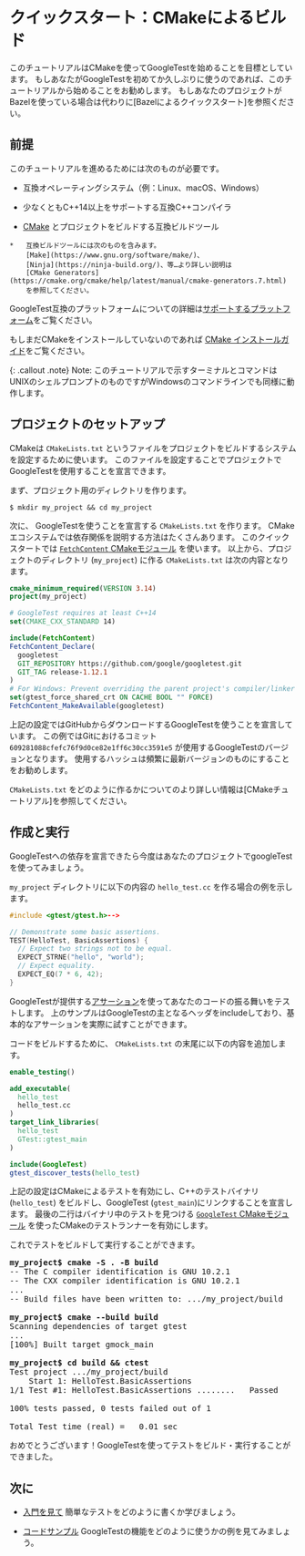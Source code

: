 <!--# Quickstart: Building with CMake-->
# クイックスタート：CMakeによるビルド

<!--This tutorial aims to get you up and running with GoogleTest using CMake. If-->
<!--you're using GoogleTest for the first time or need a refresher, we recommend-->
<!--this tutorial as a starting point. If your project uses Bazel, see the-->
<!--[Quickstart for Bazel](quickstart-bazel.md) instead.-->
このチュートリアルはCMakeを使ってGoogleTestを始めることを目標としています。
もしあなたがGoogleTestを初めてか久しぶりに使うのであれば、このチュートリアルから始めることをお勧めします。
もしあなたのプロジェクトがBazelを使っている場合は代わりに[Bazelによるクイックスタート]を参照ください。

<!--## Prerequisites-->
## 前提

<!--To complete this tutorial, you'll need:-->
このチュートリアルを進めるためには次のものが必要です。

<!--*   A compatible operating system (e.g. Linux, macOS, Windows).-->
*   互換オペレーティングシステム（例：Linux、macOS、Windows）
<!--*   A compatible C++ compiler that supports at least C++14.-->
*   少なくともC++14以上をサポートする互換C++コンパイラ
<!--*   [CMake](https://cmake.org/) and a compatible build tool for building the-->
<!--    project.-->
*   [CMake](https://cmake.org/) とプロジェクトをビルドする互換ビルドツール
<!--    *   Compatible build tools include-->
<!--        [Make](https://www.gnu.org/software/make/),-->
<!--        [Ninja](https://ninja-build.org/), and others - see-->
<!--        [CMake Generators](https://cmake.org/cmake/help/latest/manual/cmake-generators.7.html)-->
<!--        for more information.-->
    *   互換ビルドツールには次のものを含みます。
        [Make](https://www.gnu.org/software/make/)、
        [Ninja](https://ninja-build.org/)、等…より詳しい説明は
        [CMake Generators](https://cmake.org/cmake/help/latest/manual/cmake-generators.7.html)
        を参照してください。

<!--See [Supported Platforms](platforms.md) for more information about platforms-->
<!--compatible with GoogleTest.-->
GoogleTest互換のプラットフォームについての詳細は[サポートするプラットフォーム](platforms.md)をご覧ください。

<!--If you don't already have CMake installed, see the-->
<!--[CMake installation guide](https://cmake.org/install).-->
もしまだCMakeをインストールしていないのであれば [CMake インストールガイド](https://cmake.org/install)をご覧ください。

<!--{: .callout .note}-->
<!--Note: The terminal commands in this tutorial show a Unix shell prompt, but the-->
<!--commands work on the Windows command line as well.-->
{: .callout .note}
Note: このチュートリアルで示すターミナルとコマンドはUNIXのシェルプロンプトのものですがWindowsのコマンドラインでも同様に動作します。

<!--## Set up a project-->
## プロジェクトのセットアップ

<!--CMake uses a file named `CMakeLists.txt` to configure the build system for a-->
<!--project. You'll use this file to set up your project and declare a dependency on-->
<!--GoogleTest.-->
CMakeは `CMakeLists.txt` というファイルをプロジェクトをビルドするシステムを設定するために使います。
このファイルを設定することでプロジェクトでGoogleTestを使用することを宣言できます。

<!--First, create a directory for your project:-->
まず、プロジェクト用のディレクトリを作ります。

<!--```-->
<!--$ mkdir my_project && cd my_project-->
<!--```-->
```
$ mkdir my_project && cd my_project
```

<!--Next, you'll create the `CMakeLists.txt` file and declare a dependency on-->
<!--GoogleTest. There are many ways to express dependencies in the CMake ecosystem;-->
<!--in this quickstart, you'll use the-->
<!--[`FetchContent` CMake module](https://cmake.org/cmake/help/latest/module/FetchContent.html).-->
<!--To do this, in your project directory (`my_project`), create a file named-->
<!--`CMakeLists.txt` with the following contents:-->
次に、 GoogleTestを使うことを宣言する `CMakeLists.txt` を作ります。
CMakeエコシステムでは依存関係を説明する方法はたくさんあります。
このクイックスタートでは
[`FetchContent` CMakeモジュール](https://cmake.org/cmake/help/latest/module/FetchContent.html)
を使います。
以上から、プロジェクトのディレクトリ (`my_project`) に作る `CMakeLists.txt` は次の内容となります。

<!--```cmake-->
<!--cmake_minimum_required(VERSION 3.14)-->
<!--project(my_project)-->

<!--# GoogleTest requires at least C++14-->
<!--set(CMAKE_CXX_STANDARD 14)-->

<!--include(FetchContent)-->
<!--FetchContent_Declare(-->
<!--  googletest-->
<!--  GIT_REPOSITORY https://github.com/google/googletest.git-->
<!--  GIT_TAG release-1.12.1-->
<!--)-->
<!--# For Windows: Prevent overriding the parent project's compiler/linker settings-->
<!--set(gtest_force_shared_crt ON CACHE BOOL "" FORCE)-->
<!--FetchContent_MakeAvailable(googletest)-->
<!--```-->
```cmake
cmake_minimum_required(VERSION 3.14)
project(my_project)

# GoogleTest requires at least C++14
set(CMAKE_CXX_STANDARD 14)

include(FetchContent)
FetchContent_Declare(
  googletest
  GIT_REPOSITORY https://github.com/google/googletest.git
  GIT_TAG release-1.12.1
)
# For Windows: Prevent overriding the parent project's compiler/linker settings
set(gtest_force_shared_crt ON CACHE BOOL "" FORCE)
FetchContent_MakeAvailable(googletest)
```

<!--The above configuration declares a dependency on GoogleTest which is downloaded-->
<!--from GitHub. In the above example, `609281088cfefc76f9d0ce82e1ff6c30cc3591e5` is-->
<!--the Git commit hash of the GoogleTest version to use; we recommend updating the-->
<!--hash often to point to the latest version.-->
上記の設定ではGitHubからダウンロードするGoogleTestを使うことを宣言しています。
この例ではGitにおけるコミット `609281088cfefc76f9d0ce82e1ff6c30cc3591e5` が使用するGoogleTestのバージョンとなります。
使用するハッシュは頻繁に最新バージョンのものにすることをお勧めします。

<!--For more information about how to create `CMakeLists.txt` files, see the-->
<!--[CMake Tutorial](https://cmake.org/cmake/help/latest/guide/tutorial/index.html).-->
`CMakeLists.txt` をどのように作るかについてのより詳しい情報は[CMakeチュートリアル]を参照してください。

<!--## Create and run a binary-->
## 作成と実行

<!--With GoogleTest declared as a dependency, you can use GoogleTest code within-->
<!--your own project.-->
GoogleTestへの依存を宣言できたら今度はあなたのプロジェクトでgoogleTestを使ってみましょう。

<!--As an example, create a file named `hello_test.cc` in your `my_project`-->
<!--directory with the following contents:-->
`my_project` ディレクトリに以下の内容の `hello_test.cc` を作る場合の例を示します。

<!--```cpp-->
<!--#include <gtest/gtest.h>-->

<!--// Demonstrate some basic assertions.-->
<!--TEST(HelloTest, BasicAssertions) {-->
<!--  // Expect two strings not to be equal.-->
<!--  EXPECT_STRNE("hello", "world");-->
<!--  // Expect equality.-->
<!--  EXPECT_EQ(7 * 6, 42);-->
<!--}-->
<!--```-->
```cpp
#include <gtest/gtest.h>-->

// Demonstrate some basic assertions.
TEST(HelloTest, BasicAssertions) {
  // Expect two strings not to be equal.
  EXPECT_STRNE("hello", "world");
  // Expect equality.
  EXPECT_EQ(7 * 6, 42);
}
```

<!--GoogleTest provides [assertions](primer.md#assertions) that you use to test the-->
<!--behavior of your code. The above sample includes the main GoogleTest header file-->
<!--and demonstrates some basic assertions.-->
GoogleTestが提供する[アサーション](primer.md#assertions)を使ってあなたのコードの振る舞いをテストします。
上のサンプルはGoogleTestの主となるヘッダをincludeしており、基本的なアサーションを実際に試すことができます。

<!--To build the code, add the following to the end of your `CMakeLists.txt` file:-->
コードをビルドするために、 `CMakeLists.txt` の末尾に以下の内容を追加します。

<!--```cmake-->
<!--enable_testing()-->

<!--add_executable(-->
<!--  hello_test-->
<!--  hello_test.cc-->
<!--)-->
<!--target_link_libraries(-->
<!--  hello_test-->
<!--  GTest::gtest_main-->
<!--)-->

<!--include(GoogleTest)-->
<!--gtest_discover_tests(hello_test)-->
<!--```-->
```cmake
enable_testing()

add_executable(
  hello_test
  hello_test.cc
)
target_link_libraries(
  hello_test
  GTest::gtest_main
)

include(GoogleTest)
gtest_discover_tests(hello_test)
```

<!--The above configuration enables testing in CMake, declares the C++ test binary-->
<!--you want to build (`hello_test`), and links it to GoogleTest (`gtest_main`). The-->
<!--last two lines enable CMake's test runner to discover the tests included in the-->
<!--binary, using the-->
<!--[`GoogleTest` CMake module](https://cmake.org/cmake/help/git-stage/module/GoogleTest.html).-->
上記の設定はCMakeによるテストを有効にし、C++のテストバイナリ (`hello_test`) をビルドし、GoogleTest (`gtest_main`)にリンクすることを宣言します。 
最後の二行はバイナリ中のテストを見つける
[`GoogleTest` CMakeモジュール](https://cmake.org/cmake/help/git-stage/module/GoogleTest.html)
を使ったCMakeのテストランナーを有効にします。

<!--Now you can build and run your test:-->
これでテストをビルドして実行することができます。

<!--<pre>-->
<!--<strong>my_project$ cmake -S . -B build</strong>-->
<!---- The C compiler identification is GNU 10.2.1-->
<!---- The CXX compiler identification is GNU 10.2.1-->
<!--...-->
<!---- Build files have been written to: .../my_project/build-->

<!--<strong>my_project$ cmake --build build</strong>-->
<!--Scanning dependencies of target gtest-->
<!--...-->
<!--[100%] Built target gmock_main-->

<!--<strong>my_project$ cd build && ctest</strong>-->
<!--Test project .../my_project/build-->
<!--    Start 1: HelloTest.BasicAssertions-->
<!--1/1 Test #1: HelloTest.BasicAssertions ........   Passed    0.00 sec-->

<!--100% tests passed, 0 tests failed out of 1-->

<!--Total Test time (real) =   0.01 sec-->
<!--</pre>-->
<pre>
<strong>my_project$ cmake -S . -B build</strong>
-- The C compiler identification is GNU 10.2.1
-- The CXX compiler identification is GNU 10.2.1
...
-- Build files have been written to: .../my_project/build

<strong>my_project$ cmake --build build</strong>
Scanning dependencies of target gtest
...
[100%] Built target gmock_main

<strong>my_project$ cd build && ctest</strong>
Test project .../my_project/build
    Start 1: HelloTest.BasicAssertions
1/1 Test #1: HelloTest.BasicAssertions ........   Passed    0.00 sec

100% tests passed, 0 tests failed out of 1

Total Test time (real) =   0.01 sec
</pre>

<!--Congratulations! You've successfully built and run a test binary using-->
<!--GoogleTest.-->
おめでとうございます！GoogleTestを使ってテストをビルド・実行することができました。

<!--## Next steps-->
## 次に

<!--*   [Check out the Primer](primer.md) to start learning how to write simple-->
<!--    tests.-->
*   [入門を見て](primer.md) 簡単なテストをどのように書くか学びましょう。 
<!--*   [See the code samples](samples.md) for more examples showing how to use a-->
<!--    variety of GoogleTest features.-->
*   [コードサンプル](samples.md) GoogleTestの機能をどのように使うかの例を見てみましょう。
